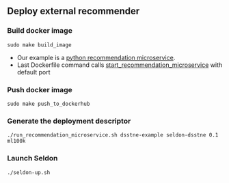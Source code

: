 ## Deploy external recommender

### Build docker image
`sudo make build_image`

* Our example is a [python recommendation microservice](http://docs.seldon.io/api-microservices.html#content-recommendation#recommender-python).
* Last Dockerfile command calls [start_recommendation_microservice](https://github.com/SeldonIO/seldon-server/blob/master/docker/pyseldon/scripts/start_recommendation_microservice.py) with default port 

### Push docker image
`sudo make push_to_dockerhub`

### Generate the deployment descriptor
`./run_recommendation_microservice.sh dsstne-example seldon-dsstne 0.1 ml100k`

### Launch Seldon
`./seldon-up.sh`
